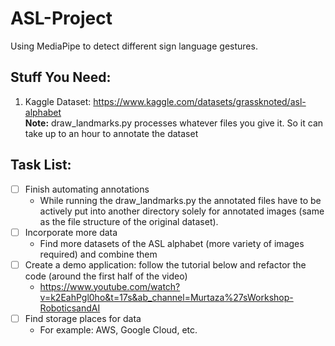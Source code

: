 # ASL-Project
 Using MediaPipe to detect different sign language gestures.

## Stuff You Need:
 1. Kaggle Dataset: https://www.kaggle.com/datasets/grassknoted/asl-alphabet  
 **Note:** draw_landmarks.py processes whatever files you give it. So it can take up to an hour to annotate the dataset
 
## Task List:
- [ ] Finish automating annotations
  - While running  the draw_landmarks.py the annotated files have to be actively put into another directory solely for annotated images (same as the file structure of       the original dataset).
- [ ] Incorporate more data
  - Find more datasets of the ASL alphabet (more variety of images required) and combine them
- [ ] Create a demo application: follow the tutorial below  and refactor the code (around the first half of the video)
  - https://www.youtube.com/watch?v=k2EahPgl0ho&t=17s&ab_channel=Murtaza%27sWorkshop-RoboticsandAI
- [ ] Find storage places for data
  - For example: AWS, Google Cloud, etc.
